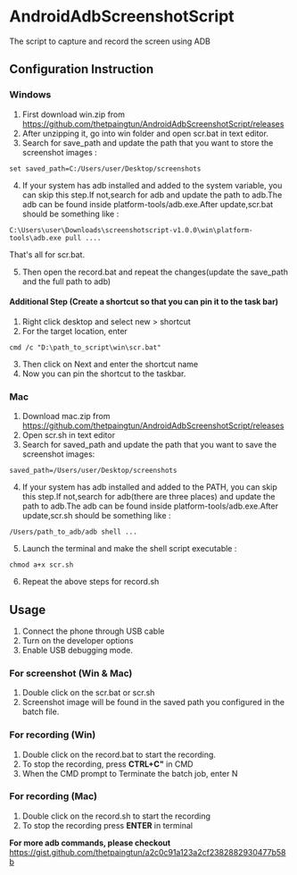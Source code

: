 # AndroidAdbScreenshotScript

The script to capture and record the screen using ADB

## Configuration Instruction 

### Windows

1. First download win.zip from https://github.com/thetpaingtun/AndroidAdbScreenshotScript/releases
2. After unzipping it, go into win folder and open scr.bat in text editor.
3. Search for save_path and update the path that you want to store the screenshot images :
```
set saved_path=C:/Users/user/Desktop/screenshots
```
4. If your system has adb installed and added to the system variable, you can skip this step.If not,search for adb and update the path to adb.The adb can be found inside platform-tools/adb.exe.After update,scr.bat should be something like :

```
C:\Users\user\Downloads\screenshotscript-v1.0.0\win\platform-tools\adb.exe pull ....
```
That's all for scr.bat.

5. Then open the record.bat and repeat the changes(update the save_path and the full path to adb)

#### Additional Step (Create a shortcut so that you can pin it to the task bar)
1. Right click desktop and select new > shortcut
2. For the target location, enter 
```
cmd /c "D:\path_to_script\win\scr.bat"
```
3. Then click on Next and enter the shortcut name 
4. Now you can pin the shortcut to the taskbar.


### Mac

1. Download mac.zip from https://github.com/thetpaingtun/AndroidAdbScreenshotScript/releases
2. Open scr.sh in text editor
3. Search for saved_path and update the path that you want to save the screenshot images:
```
saved_path=/Users/user/Desktop/screenshots
```
4. If your system has adb installed and added to the PATH, you can skip this step.If not,search for adb(there are three places) and update the path to adb.The adb can be found inside platform-tools/adb.exe.After update,scr.sh should be something like :

```
/Users/path_to_adb/adb shell ...
```
5. Launch the terminal and make the shell script executable :
```
chmod a+x scr.sh
```
6. Repeat the above steps for record.sh 


## Usage 

1. Connect the phone through USB cable 
2. Turn on the developer options 
3. Enable USB debugging mode.

### For screenshot (Win & Mac)
1. Double click on the scr.bat or scr.sh
2. Screenshot image will be found in the saved path you configured in the batch file.

### For recording (Win)

1. Double click on the record.bat to start the recording.
2. To stop the recording, press **CTRL+C"** in CMD
3. When the CMD prompt to Terminate the batch job, enter N

### For recording (Mac)

1. Double click on the record.sh to start the recording
2. To stop the recording press **ENTER** in terminal 

**For more adb commands, please checkout** https://gist.github.com/thetpaingtun/a2c0c91a123a2cf2382882930477b58b



